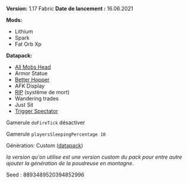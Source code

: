 **Version:** 1.17 Fabric
**Date de lancement :** 16.06.2021

**Mods:**

   - Lithium
   - Spark
   - Fat Orb Xp

**Datapack:**

   - [All Mobs Head](https://www.curseforge.com/minecraft/customization/all-mob-heads)
   - Armor Statue
   - [Better Hopper](https://www.youtube.com/watch?v=3iWKsGFkLWA)
   - AFK Display
   - [RIP](https://www.planetminecraft.com/data-pack/last-death-position-soul-edition/) (système de mort)
   - Wandering trades
   - Just Sit
   - [Trigger Spectator](https://www.planetminecraft.com/data-pack/smp-friendly-spectator/)

Gamerule `doFireTick` désactiver

Gamerule `playersSleepingPercentage 10`


Génération: Custom ([datapack](https://www.youtube.com/redirect?event=video_description&redir_token=QUFFLUhqbDQ3VVNvZGxkallfVUZPTlpjTzhESG1hUVRxd3xBQ3Jtc0trNk1tbVdZY0hiNTg4dG8zNmVZeFZkT0lsRmtvSU9uXzVaZ2MwbEtqRlp0aVpsNkNzenFQYTFaNE9uUmxxNzlUUUhSNllGcENoelNkOW8yODQyY3ZUNjMwN3ZQdGtyekhzLTh0VTFoaU1qT3BDMktqSQ&q=https%3A%2F%2Fwww.planetminecraft.com%2Fdata-pack%2Fcaves-amp-cliffs-expansion-pack-20w20a-compatible%2F))

_la version qu'on utilise est une version custom du pack pour entre autre ajouter la génération de la poudreuse en montagne_.

Seed :  8893489520394852996

